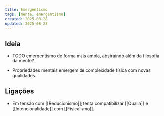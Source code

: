 ```yaml
---
title: Emergentismo
tags: [mente, emergentismo]
created: 2025-08-28
updated: 2025-08-28
---
```


## Ideia
* TODO emergentismo de forma mais ampla, abstraindo além da filosofia da mente?
- Propriedades mentais emergem de complexidade física com novas qualidades.

## Ligações
- Em tensão com [[Reducionismo]]; tenta compatibilizar [[Qualia]] e [[Intencionalidade]] com [[Fisicalismo]].

